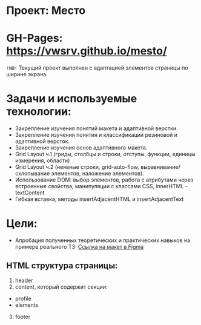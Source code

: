 # Проект: Место
# GH-Pages: https://vwsrv.github.io/mesto/

`!NB!` Текущий проект выполнен c адаптацией элементов страницы по ширине экрана.

# Задачи и используемые технологии:
- Закрепление изучения понятий макета и адаптивной верстки.
- Закрепление изучения понятия и классификации резиновой и адаптивной версток.
- Закрепление изучения основ адаптивного макета.
- Grid Layout ч.1 (гриды, столбцы и строки, отступы, функции, единицы измерения, области)
- Grid Layout ч.2 (неявные строки, grid-auto-flow, выравнивание/схлопывание элементов, наложение элементов).
- Использование DOM: выбор элементов, работа с атрибутами через встроенные свойства, манипуляции с классами CSS, innerHTML - textContent
- Гибкая вставка, методы insertAdjacentHTML и insertAdjacentText

# Цели:
- Апробация полученных теоретических и практических навыков на примере реального ТЗ:
[Ссылка на макет в Figma](https://www.figma.com/file/2cn9N9jSkmxD84oJik7xL7/JavaScript.-Sprint-4?node-id=0%3A1)

## HTML структура страницы:
1. header
2. content, который содержит секции:
- profile
- elements
3. footer

